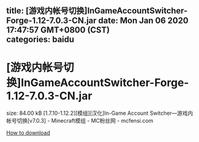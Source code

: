 
title: [游戏内帐号切换]InGameAccountSwitcher-Forge-1.12-7.0.3-CN.jar
date: Mon Jan 06 2020 17:47:57 GMT+0800 (CST)    
categories: baidu
---

# [游戏内帐号切换]InGameAccountSwitcher-Forge-1.12-7.0.3-CN.jar
size: 84.00 kB
 [1.7.10-1.12.2][模组][汉化]In-Game Account Switcher—游戏内帐号切换[v7.0.3] - Minecraft模组 - MC粉丝网 - mcfensi.com
 

[How to download](https://bpcam.bemobtrk.com/go/2ceec3aa-1ca2-46d6-b9ff-aaa5c184517c?jno=3910)